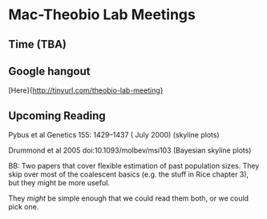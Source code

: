 # Mac-Theobio Lab Meetings

## Time (TBA)

## Google hangout
[Here]{http://tinyurl.com/theobio-lab-meeting}

## Upcoming Reading

Pybus et al Genetics 155: 1429–1437 ( July 2000)  (skyline plots)

Drummond et al 2005 doi:10.1093/molbev/msi103    (Bayesian skyline plots)

BB: Two papers that cover flexible estimation of past population sizes.
They skip over most of the coalescent basics (e.g. the stuff in Rice
chapter 3), but they might be more useful.

They *might* be simple enough that we could read them both, or we could
pick one.



